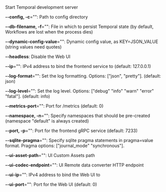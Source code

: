 
Start Temporal development server

**--config, -c**="": Path to config directory

**--db-filename, -f**="": File in which to persist Temporal state (by default, Workflows are lost when the process dies)

**--dynamic-config-value**="": Dynamic config value, as KEY=JSON_VALUE (string values need quotes)

**--headless**: Disable the Web UI

**--ip**="": IPv4 address to bind the frontend service to (default: 127.0.0.1)

**--log-format**="": Set the log formatting. Options: ["json", "pretty"]. (default: json)

**--log-level**="": Set the log level. Options: ["debug" "info" "warn" "error" "fatal"]. (default: info)

**--metrics-port**="": Port for /metrics (default: 0)

**--namespace, -n**="": Specify namespaces that should be pre-created (namespace "default" is always created)

**--port, -p**="": Port for the frontend gRPC service (default: 7233)

**--sqlite-pragma**="": Specify sqlite pragma statements in pragma=value format. Pragma options: ["journal_mode" "synchronous"].

**--ui-asset-path**="": UI Custom Assets path

**--ui-codec-endpoint**="": UI Remote data converter HTTP endpoint

**--ui-ip**="": IPv4 address to bind the Web UI to

**--ui-port**="": Port for the Web UI (default: 0)

